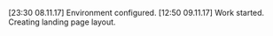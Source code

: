 [23:30 08.11.17] Environment configured.
[12:50 09.11.17] Work started. Creating landing page layout.